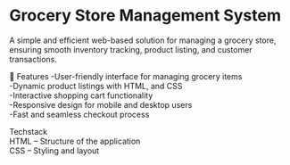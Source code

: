 


# Grocery Store Management System
A simple and efficient web-based solution for managing a grocery store, ensuring smooth inventory tracking, product listing, and customer transactions.<br>

📌 Features
-User-friendly interface for managing grocery items <br>
-Dynamic product listings with HTML, and CSS <br>
-Interactive shopping cart functionality<br>
-Responsive design for mobile and desktop users<br>
-Fast and seamless checkout process<br>

Techstack<br>
HTML – Structure of the application<br>
CSS – Styling and layout

